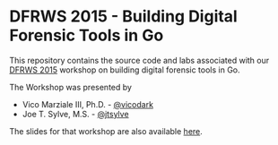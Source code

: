 # DFRWS 2015 - Building Digital Forensic Tools in Go
This repository contains the source code and labs associated with our [DFRWS 2015](http://www.dfrws.org/2015/) workshop on building digital forensic tools in Go.

The Workshop was presented by 

* Vico Marziale III, Ph.D. - [@vicodark](https://github.com/vicodark)
* Joe T. Sylve, M.S. - [@jtsylve](https://github.com/jtsylve)

The slides for that workshop are also available [here](https://github.com/jtsylve/slides/tree/master/2015/DFRWS/Building%20Forensics%20Tools%20in%20Go).